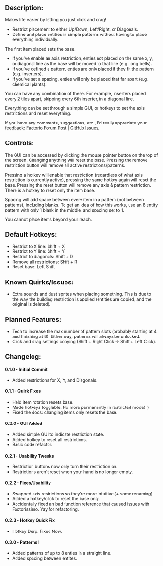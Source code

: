 ## Description:
Makes life easier by letting you just click and drag!

- Restrict placement to either Up/Down, Left/Right, or Diagonals.
- Define and place entities in simple patterns without having to place everything individually.

The first item placed sets the base.
- If you've enable an axis restriction, enties not placed on the same x, y, or diagonal line as the base will be moved to that line (e.g. long belts).
- If you've defined a pattern, enties are only placed if they fit the pattern (e.g. inserters).
- If you've set a spacing, enties will only be placed that far apart (e.g. chemical plants).

You can have any combination of these.  For example, inserters placed every 2 tiles apart, skipping every 6th inserter, in a diagonal line.

Everything can be set through a simple GUI, or hotkeys to set the axis restrictions and reset everything.

If you have any comments, suggestions, etc., I'd really appreciate your feedback: [Factorio Forum Post](https://forums.factorio.com/viewtopic.php?f=97&t=42641) | [GitHub Issues](https://github.com/AkkaWakka/MouseBits/issues).

## Controls:
The GUI can be accessed by clicking the mouse pointer button on the top of the screen.  Changing anything will reset the base.  Pressing the remove restriction button will remove all active restrictions/patterns.

Pressing a hotkey will enable that restriction (regardless of what axis restriction is currently active), pressing the same hotkey again will reset the base.  Pressing the reset button will remove any axis & pattern restriction.  There is a hotkey to reset only the item base.

Spacing will add space between every item in a pattern (not between patterns), including blanks.  To get an idea of how this works, use an 8 entity pattern with only 1 blank in the middle, and spacing set to 1.

You cannot place items beyond your reach.

## Default Hotkeys:
- Restrict to X line: Shift + X
- Restrict to Y line: Shift + Y
- Restrict to diagonals: Shift + D
- Remove all restrictions: Shift + R
- Reset base: Left Shift

## Known Quirks/Issues:
- Extra sounds and dust sprites when placing something. This is due to the way the building restriction is applied (entities are copied, and the original is deleted).

## Planned Features:
- Tech to increase the max number of pattern slots (probably starting at 4 and finishing at 8).  Either way, patterns will always be unlocked.
- Click and drag settings copying (Shift + Right Click -> Shift + Left Click).

## Changelog:
#### 0.1.0 - Initial Commit
- Added restrictions for X, Y, and Diagonals.

#### 0.1.1 - Quirk Fixes
- Held item rotation resets base.
- Made hotkeys togglable.  No more permanently in restricted mode! :)
- Fixed the docs: changing items only resets the base.

#### 0.2.0 - GUI Added
- Added simple GUI to indicate restriction state.
- Added hotkey to reset all restrictions.
- Basic code refactor.

#### 0.2.1 - Usability Tweaks
- Restriction buttons now only turn their restriction on.
- Restrictions aren't reset when your hand is no longer empty.

#### 0.2.2 - Fixes/Usability
- Swapped axis restrictions so they're more intuitive (+ some renaming).
- Added a hotkey/click to reset the base only.
- Accidentally fixed an bad function reference that caused issues with Factorissimo.  Yay for refactoring.

#### 0.2.3 - Hotkey Quick Fix
- Hotkey Derp.  Fixed Now.

#### 0.3.0 - Patterns!
- Added patterns of up to 8 enties in a straight line.
- Added spacing between entites.
